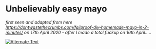 # Unbelievably easy mayo



*first seen and adapted from  here https://dontwastethecrumbs.com/failproof-diy-homemade-mayo-in-2-minutes/*
*on 17th April 2020 - after I made a total fuckup on 16th April.....*


[![Alternate Text]({image-url})]({video-url} "Link Title")
